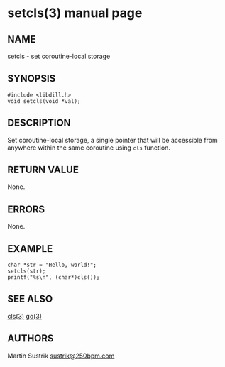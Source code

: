 # setcls(3) manual page

## NAME

setcls - set coroutine-local storage

## SYNOPSIS

```
#include <libdill.h>
void setcls(void *val);
```

## DESCRIPTION

Set coroutine-local storage, a single pointer that will be accessible from anywhere within the same coroutine using `cls` function.

## RETURN VALUE

None.

## ERRORS

None.

## EXAMPLE

```
char *str = "Hello, world!";
setcls(str);
printf("%s\n", (char*)cls());
```

## SEE ALSO

[cls(3)](cls.html)
[go(3)](go.html)

## AUTHORS

Martin Sustrik <sustrik@250bpm.com>

